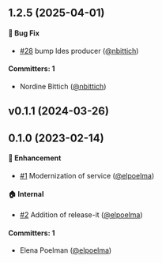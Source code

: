 

## 1.2.5 (2025-04-01)

#### :bug: Bug Fix
* [#28](https://github.com/redpencilio/ldes-delta-pusher-service/pull/28) bump ldes producer ([@nbittich](https://github.com/nbittich))

#### Committers: 1
- Nordine Bittich ([@nbittich](https://github.com/nbittich))

## v0.1.1 (2024-03-26)

## 0.1.0 (2023-02-14)

#### :rocket: Enhancement
* [#1](https://github.com/redpencilio/ldes-delta-pusher-service/pull/1) Modernization of service ([@elpoelma](https://github.com/elpoelma))

#### :house: Internal
* [#2](https://github.com/redpencilio/ldes-delta-pusher-service/pull/2) Addition of release-it ([@elpoelma](https://github.com/elpoelma))

#### Committers: 1
- Elena Poelman ([@elpoelma](https://github.com/elpoelma))

